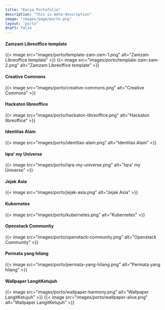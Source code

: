 ```yaml
---
title: "Karya Portofolio"
description: "this is meta-description"
image: "images/page/porto.png"
layout: "porto"
draft: false
---
```

#### Zamzam Libreoffice template
{{< image src="images/porto/template-zam-zam-1.png" alt="Zamzam Libreoffice template" >}}
{{< image src="images/porto/template-zam-zam-2.png" alt="Zamzam Libreoffice template" >}}

#### Creative Commons
{{< image src="images/porto/creative-commons.png" alt="Creative Commons" >}}

#### Hackaton libreoffice
{{< image src="images/porto/hackaton-libreoffice.png" alt="Hackaton libreoffice" >}}

#### Identitas Alam
{{< image src="images/porto/identitas-alam.png" alt="Identitas Alam" >}}

#### Iqra' my Universe
{{< image src="images/porto/iqra-my-universe.png" alt="Iqra' my Universe" >}}

#### Jejak Asia
{{< image src="images/porto/jejak-asia.png" alt="Jejak Asia" >}}

#### Kubernetes
{{< image src="images/porto/kubernetes.png" alt="Kubernetes" >}}

#### Openstack Community
{{< image src="images/porto/openstack-community.png" alt="Openstack Community" >}}

#### Permata yang hilang
{{< image src="images/porto/permata-yang-hilang.png" alt="Permata yang hilang" >}}

#### Wallpaper LangitKetujuh
{{< image src="images/porto/wallpaper-harmony.png" alt="Wallpaper LangitKetujuh" >}}
{{< image src="images/porto/wallpaper-alive.png" alt="Wallpaper LangitKetujuh" >}}
